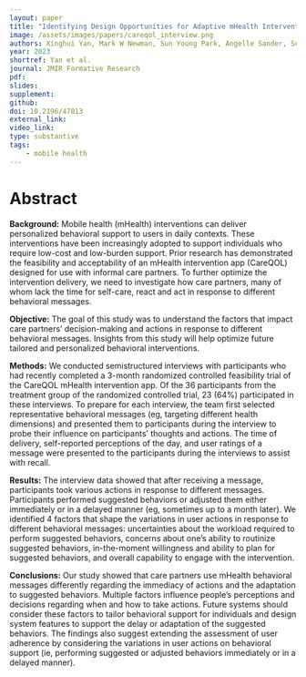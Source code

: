```yaml
---
layout: paper
title: "Identifying Design Opportunities for Adaptive mHealth Interventions That Target General Well-Being: Interview Study With Informal Care Partners"
image: /assets/images/papers/careqol_interview.png
authors: Xinghui Yan, Mark W Newman, Sun Young Park, Angelle Sander, Sung Won Choi, Jennifer Miner, Zhenke Wu, Noelle Carlozzi
year: 2023
shortref: Yan et al.
journal: JMIR Formative Research
pdf:
slides:
supplement:
github:
doi: 10.2196/47813
external_link: 
video_link: 
type: substantive
tags:
    - mobile health
---
```


# Abstract

**Background:**
Mobile health (mHealth) interventions can deliver personalized behavioral support to users in daily contexts. These interventions have been increasingly adopted to support individuals who require low-cost and low-burden support. Prior research has demonstrated the feasibility and acceptability of an mHealth intervention app (CareQOL) designed for use with informal care partners. To further optimize the intervention delivery, we need to investigate how care partners, many of whom lack the time for self-care, react and act in response to different behavioral messages.

**Objective:**
The goal of this study was to understand the factors that impact care partners’ decision-making and actions in response to different behavioral messages. Insights from this study will help optimize future tailored and personalized behavioral interventions.

**Methods:**
We conducted semistructured interviews with participants who had recently completed a 3-month randomized controlled feasibility trial of the CareQOL mHealth intervention app. Of the 36 participants from the treatment group of the randomized controlled trial, 23 (64%) participated in these interviews. To prepare for each interview, the team first selected representative behavioral messages (eg, targeting different health dimensions) and presented them to participants during the interview to probe their influence on participants’ thoughts and actions. The time of delivery, self-reported perceptions of the day, and user ratings of a message were presented to the participants during the interviews to assist with recall.

**Results:**
The interview data showed that after receiving a message, participants took various actions in response to different messages. Participants performed suggested behaviors or adjusted them either immediately or in a delayed manner (eg, sometimes up to a month later). We identified 4 factors that shape the variations in user actions in response to different behavioral messages: uncertainties about the workload required to perform suggested behaviors, concerns about one’s ability to routinize suggested behaviors, in-the-moment willingness and ability to plan for suggested behaviors, and overall capability to engage with the intervention.

**Conclusions:**
Our study showed that care partners use mHealth behavioral messages differently regarding the immediacy of actions and the adaptation to suggested behaviors. Multiple factors influence people’s perceptions and decisions regarding when and how to take actions. Future systems should consider these factors to tailor behavioral support for individuals and design system features to support the delay or adaptation of the suggested behaviors. The findings also suggest extending the assessment of user adherence by considering the variations in user actions on behavioral support (ie, performing suggested or adjusted behaviors immediately or in a delayed manner).


